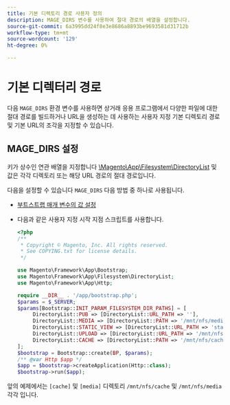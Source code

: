 ```yaml
---
title: 기본 디렉토리 경로 사용자 정의
description: MAGE_DIRS 변수를 사용하여 절대 경로의 배열을 설정합니다.
source-git-commit: 6a3995dd24f8e3e8686a8893be9693581d31712b
workflow-type: tm+mt
source-wordcount: '129'
ht-degree: 0%

---
```



# 기본 디렉터리 경로

다음 `MAGE_DIRS` 환경 변수를 사용하면 상거래 응용 프로그램에서 다양한 파일에 대한 절대 경로를 빌드하거나 URL을 생성하는 데 사용하는 사용자 지정 기본 디렉토리 경로 및 기본 URL의 조각을 지정할 수 있습니다.

## MAGE_DIRS 설정

키가 상수인 연관 배열을 지정합니다 [\\Magento\\App\\Filesystem\\DirectoryList][directory-list] 및 값은 각각 디렉토리 또는 해당 URL 경로의 절대 경로입니다.

다음을 설정할 수 있습니다 `MAGE_DIRS` 다음 방법 중 하나로 사용됩니다.

- [부트스트랩 매개 변수의 값 설정](../bootstrap/set-parameters.md)
- 다음과 같은 사용자 지정 시작 지점 스크립트를 사용합니다.

   ```php
   <?php
   /**
    * Copyright © Magento, Inc. All rights reserved.
    * See COPYING.txt for license details.
    */
   
   use Magento\Framework\App\Bootstrap;
   use Magento\Framework\App\Filesystem\DirectoryList;
   use Magento\Framework\App\Http;
   
   require __DIR__ . '/app/bootstrap.php';
   $params = $_SERVER;
   $params[Bootstrap::INIT_PARAM_FILESYSTEM_DIR_PATHS] = [
        DirectoryList::PUB => [DirectoryList::URL_PATH => ''],
        DirectoryList::MEDIA => [DirectoryList::PATH => '/mnt/nfs/media', DirectoryList::URL_PATH => ''],
        DirectoryList::STATIC_VIEW => [DirectoryList::URL_PATH => 'static'],
        DirectoryList::UPLOAD => [DirectoryList::URL_PATH => '/mnt/nfs/media/upload'],
        DirectoryList::CACHE => [DirectoryList::PATH => '/mnt/nfs/cache'],
   ];
   $bootstrap = Bootstrap::create(BP, $params);
   /** @var Http $app */
   $app = $bootstrap->createApplication(Http::class);
   $bootstrap->run($app);
   ```

앞의 예제에서는 `[cache]` 및 `[media]` 디렉토리 `/mnt/nfs/cache` 및 `/mnt/nfs/media`각각 입니다.

<!-- link definitions -->

[directory-list]: https://github.com/magento/magento2/blob/2.4/lib/internal/Magento/Framework/App/Filesystem/DirectoryList.php
